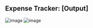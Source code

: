 ## Expense Tracker: [Output]
![image](https://github.com/user-attachments/assets/0f2805e4-f9c1-4df9-9402-3f5c9a5c3e39)
![image](https://github.com/user-attachments/assets/fb49d97b-7d7b-4deb-b46c-12fa20a32ed5)
